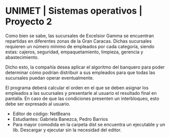 # UNIMET | Sistemas operativos | Proyecto 2

Como bien se sabe, las sucursales de Excelsior Gamma se encuentran repartidas en
diferentes zonas de la Gran Caracas. Dichas sucursales requieren un número mínimo de
empleados por cada categoría, siendo estas: cajeros, seguridad, empaquetamiento, limpieza,
gerencia y abastecimiento. 

Dicho esto, la compañía desea aplicar el algoritmo del banquero para poder determinar
cómo podrían distribuir a sus empleados para que todas las sucursales puedan operar
eventualmente. 

El programa deberá calcular el orden en el que se deben asignar los empleados a las
sucursales y presentarle al usuario el resultado final en pantalla. En caso de que las condiciones
presenten un interbloqueo, esto debe ser expresado al usuario.

* Editor de código: NetBeans
* Estudiantes: Gabriela Banezca, Pedro Barrios
* Para mayor comodida en la carpeta dist se encuentra un ejecutable y un lib. Descargar y ejecutar sin la necesidad del editor.
